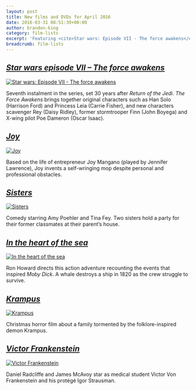 ```yaml
---
layout: post
title: New films and DVDs for April 2016
date: 2016-03-31 08:51:39+00:00
author: brandon-king
category: film-lists
excerpt: 'Featuring <cite>Star wars: Episode VII - The force awakens</cite> and <cite>Joy</cite>.'
breadcrumb: film-lists
---
```

## [<cite>Star wars episode VII &#8211; The force awakens</cite>](https://suffolk.spydus.co.uk/cgi-bin/spydus.exe/ENQ/OPAC/BIBENQ/25594629?QRY=CTIBIB%3C%20IRN(62311457)&QRYTEXT=Star%20wars%20episode%20VII%20-%20The%20force%20awakens%20%5Bvideorecording%5D)

[![Star wars: Episode VII - The force awakens](http://suffolklibraries.co.uk/wp-content/uploads/2016/03/star-wars-the-force-awakens.jpg)](https://suffolk.spydus.co.uk/cgi-bin/spydus.exe/ENQ/OPAC/BIBENQ/25594629?QRY=CTIBIB%3C%20IRN(62311457)&QRYTEXT=Star%20wars%20episode%20VII%20-%20The%20force%20awakens%20%5Bvideorecording%5D)

Seventh instalment in the series, set 30 years after <cite>Return of the Jedi</cite>. <cite>The Force Awakens</cite> brings together original characters such as Han Solo (Harrison Ford) and Princess Leia (Carrie Fisher), and new characters scavenger Rey (Daisy Ridley), former stormtrooper Finn (John Boyega) and X-wing pilot Poe Dameron (Oscar Isaac).

## [<cite>Joy</cite>](https://suffolk.spydus.co.uk/cgi-bin/spydus.exe/ENQ/OPAC/BIBENQ/25599251?QRY=CTIBIB%3C%20IRN(5629017)&QRYTEXT=Joy%20%5Bvideorecording%5D)

[![Joy](http://suffolklibraries.co.uk/wp-content/uploads/2016/03/joy.jpg)](https://suffolk.spydus.co.uk/cgi-bin/spydus.exe/ENQ/OPAC/BIBENQ/25599251?QRY=CTIBIB%3C%20IRN(5629017)&QRYTEXT=Joy%20%5Bvideorecording%5D)

Based on the life of entrepreneur Joy Mangano (played by Jennifer Lawrence), Joy invents a self-wringing mop despite personal and professional obstacles.

## [<cite>Sisters</cite>](https://suffolk.spydus.co.uk/cgi-bin/spydus.exe/ENQ/OPAC/BIBENQ/25600837?QRY=CTIBIB%3C%20IRN(27791624)&QRYTEXT=Sisters%20%5Bvideorecording%5D)

[![Sisters](http://suffolklibraries.co.uk/wp-content/uploads/2016/03/sisters.jpg)](https://suffolk.spydus.co.uk/cgi-bin/spydus.exe/ENQ/OPAC/BIBENQ/25600837?QRY=CTIBIB%3C%20IRN(27791624)&QRYTEXT=Sisters%20%5Bvideorecording%5D)

Comedy starring Amy Poehler and Tina Fey. Two sisters hold a party for their former classmates at their parent&#8217;s house.

## [<cite>In the heart of the sea</cite>](https://suffolk.spydus.co.uk/cgi-bin/spydus.exe/ENQ/OPAC/BIBENQ/25602913?QRY=CTIBIB%3C%20IRN(48742074)&QRYTEXT=In%20the%20heart%20of%20the%20sea%20%5Bvideorecording%5D)

[![In the heart of the sea](http://suffolklibraries.co.uk/wp-content/uploads/2016/03/in-the-heart-of-the-sea.jpg)](https://suffolk.spydus.co.uk/cgi-bin/spydus.exe/ENQ/OPAC/BIBENQ/25602913?QRY=CTIBIB%3C%20IRN(48742074)&QRYTEXT=In%20the%20heart%20of%20the%20sea%20%5Bvideorecording%5D)

Ron Howard directs this action adventure recounting the events that inspired <cite>Moby Dick</cite>. A whale destroys a ship in 1820 as the crew struggle to survive.

## [<cite>Krampus</cite>](https://suffolk.spydus.co.uk/cgi-bin/spydus.exe/ENQ/OPAC/BIBENQ/25606417?QRY=CTIBIB%3C%20IRN(60851407)&QRYTEXT=Krampus%20%5Bvideorecording%5D)

[![Krampus](http://suffolklibraries.co.uk/wp-content/uploads/2016/03/krampus.jpg)](https://suffolk.spydus.co.uk/cgi-bin/spydus.exe/ENQ/OPAC/BIBENQ/25606417?QRY=CTIBIB%3C%20IRN(60851407)&QRYTEXT=Krampus%20%5Bvideorecording%5D)

Christmas horror film about a family tormented by the folklore-inspired demon Krampus.

## [<cite>Victor Frankenstein</cite>](https://suffolk.spydus.co.uk/cgi-bin/spydus.exe/ENQ/OPAC/BIBENQ/25616911?QRY=CTIBIB%3C%20IRN(59111460)&QRYTEXT=Victor%20Frankenstein%20%5Bvideorecording%5D)

[![Victor Frankenstein](http://suffolklibraries.co.uk/wp-content/uploads/2016/03/victor-frankenstein.jpg)](https://suffolk.spydus.co.uk/cgi-bin/spydus.exe/ENQ/OPAC/BIBENQ/25616911?QRY=CTIBIB%3C%20IRN(59111460)&QRYTEXT=Victor%20Frankenstein%20%5Bvideorecording%5D)

Daniel Radcliffe and James McAvoy star as medical student Victor Von Frankenstein and his protégé Igor Strausman.
